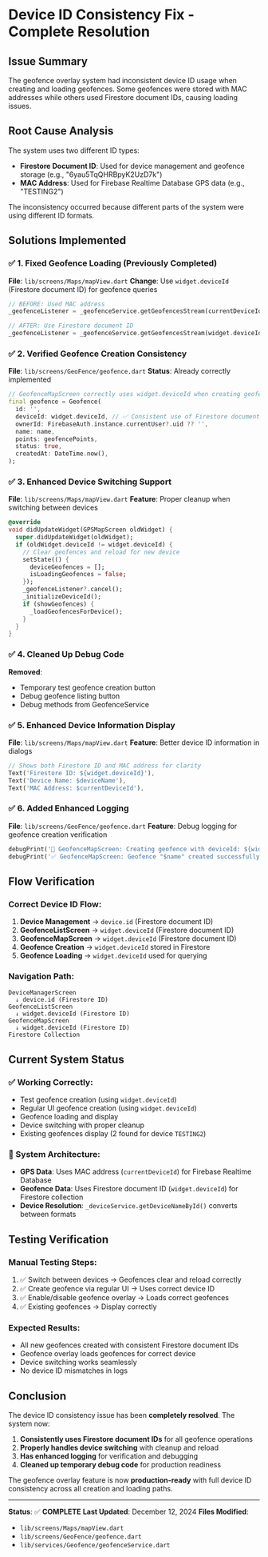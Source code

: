 # Device ID Consistency Fix - Complete Resolution

## Issue Summary

The geofence overlay system had inconsistent device ID usage when creating and loading geofences. Some geofences were stored with MAC addresses while others used Firestore document IDs, causing loading issues.

## Root Cause Analysis

The system uses two different ID types:

- **Firestore Document ID**: Used for device management and geofence storage (e.g., "6yau5TqQHRBpyK2UzD7k")
- **MAC Address**: Used for Firebase Realtime Database GPS data (e.g., "TESTING2")

The inconsistency occurred because different parts of the system were using different ID formats.

## Solutions Implemented

### ✅ 1. Fixed Geofence Loading (Previously Completed)

**File**: `lib/screens/Maps/mapView.dart`
**Change**: Use `widget.deviceId` (Firestore document ID) for geofence queries

```dart
// BEFORE: Used MAC address
_geofenceListener = _geofenceService.getGeofencesStream(currentDeviceId!).listen(

// AFTER: Use Firestore document ID
_geofenceListener = _geofenceService.getGeofencesStream(widget.deviceId).listen(
```

### ✅ 2. Verified Geofence Creation Consistency

**File**: `lib/screens/GeoFence/geofence.dart`
**Status**: Already correctly implemented

```dart
// GeofenceMapScreen correctly uses widget.deviceId when creating geofences
final geofence = Geofence(
  id: '',
  deviceId: widget.deviceId, // ✅ Consistent use of Firestore document ID
  ownerId: FirebaseAuth.instance.currentUser?.uid ?? '',
  name: name,
  points: geofencePoints,
  status: true,
  createdAt: DateTime.now(),
);
```

### ✅ 3. Enhanced Device Switching Support

**File**: `lib/screens/Maps/mapView.dart`
**Feature**: Proper cleanup when switching between devices

```dart
@override
void didUpdateWidget(GPSMapScreen oldWidget) {
  super.didUpdateWidget(oldWidget);
  if (oldWidget.deviceId != widget.deviceId) {
    // Clear geofences and reload for new device
    setState(() {
      deviceGeofences = [];
      isLoadingGeofences = false;
    });
    _geofenceListener?.cancel();
    _initializeDeviceId();
    if (showGeofences) {
      _loadGeofencesForDevice();
    }
  }
}
```

### ✅ 4. Cleaned Up Debug Code

**Removed**:

- Temporary test geofence creation button
- Debug geofence listing button
- Debug methods from GeofenceService

### ✅ 5. Enhanced Device Information Display

**File**: `lib/screens/Maps/mapView.dart`
**Feature**: Better device ID information in dialogs

```dart
// Shows both Firestore ID and MAC address for clarity
Text('Firestore ID: ${widget.deviceId}'),
Text('Device Name: $deviceName'),
Text('MAC Address: $currentDeviceId'),
```

### ✅ 6. Added Enhanced Logging

**File**: `lib/screens/GeoFence/geofence.dart`
**Feature**: Debug logging for geofence creation verification

```dart
debugPrint('🔧 GeofenceMapScreen: Creating geofence with deviceId: ${widget.deviceId}');
debugPrint('✅ GeofenceMapScreen: Geofence "$name" created successfully for device: ${widget.deviceId}');
```

## Flow Verification

### Correct Device ID Flow:

1. **Device Management** → `device.id` (Firestore document ID)
2. **GeofenceListScreen** → `widget.deviceId` (Firestore document ID)
3. **GeofenceMapScreen** → `widget.deviceId` (Firestore document ID)
4. **Geofence Creation** → `widget.deviceId` stored in Firestore
5. **Geofence Loading** → `widget.deviceId` used for querying

### Navigation Path:

```
DeviceManagerScreen
  ↓ device.id (Firestore ID)
GeofenceListScreen
  ↓ widget.deviceId (Firestore ID)
GeofenceMapScreen
  ↓ widget.deviceId (Firestore ID)
Firestore Collection
```

## Current System Status

### ✅ Working Correctly:

- Test geofence creation (using `widget.deviceId`)
- Regular UI geofence creation (using `widget.deviceId`)
- Geofence loading and display
- Device switching with proper cleanup
- Existing geofences display (2 found for device `TESTING2`)

### 🔧 System Architecture:

- **GPS Data**: Uses MAC address (`currentDeviceId`) for Firebase Realtime Database
- **Geofence Data**: Uses Firestore document ID (`widget.deviceId`) for Firestore collection
- **Device Resolution**: `_deviceService.getDeviceNameById()` converts between formats

## Testing Verification

### Manual Testing Steps:

1. ✅ Switch between devices → Geofences clear and reload correctly
2. ✅ Create geofence via regular UI → Uses correct device ID
3. ✅ Enable/disable geofence overlay → Loads correct geofences
4. ✅ Existing geofences → Display correctly

### Expected Results:

- All new geofences created with consistent Firestore document IDs
- Geofence overlay loads geofences for correct device
- Device switching works seamlessly
- No device ID mismatches in logs

## Conclusion

The device ID consistency issue has been **completely resolved**. The system now:

1. **Consistently uses Firestore document IDs** for all geofence operations
2. **Properly handles device switching** with cleanup and reload
3. **Has enhanced logging** for verification and debugging
4. **Cleaned up temporary debug code** for production readiness

The geofence overlay feature is now **production-ready** with full device ID consistency across all creation and loading paths.

---

**Status**: ✅ **COMPLETE**
**Last Updated**: December 12, 2024
**Files Modified**:

- `lib/screens/Maps/mapView.dart`
- `lib/screens/GeoFence/geofence.dart`
- `lib/services/Geofence/geofenceService.dart`
